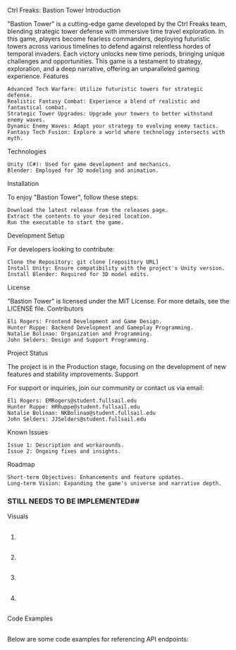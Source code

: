 Ctrl Freaks: Bastion Tower
Introduction

"Bastion Tower" is a cutting-edge game developed by the Ctrl Freaks team, blending strategic tower defense with immersive time travel exploration. 
In this game, players become fearless commanders, deploying futuristic towers across various timelines to defend against relentless hordes of temporal invaders. 
Each victory unlocks new time periods, bringing unique challenges and opportunities. This game is a testament to strategy, exploration, and a deep narrative, offering an unparalleled gaming experience.
Features

    Advanced Tech Warfare: Utilize futuristic towers for strategic defense.
    Realistic Fantasy Combat: Experience a blend of realistic and fantastical combat.
    Strategic Tower Upgrades: Upgrade your towers to better withstand enemy waves.
    Dynamic Enemy Waves: Adapt your strategy to evolving enemy tactics.
    Fantasy Tech Fusion: Explore a world where technology intersects with myth.

Technologies

    Unity (C#): Used for game development and mechanics.
    Blender: Employed for 3D modeling and animation.

Installation

To enjoy "Bastion Tower", follow these steps:

    Download the latest release from the releases page.
    Extract the contents to your desired location.
    Run the executable to start the game.

Development Setup

For developers looking to contribute:

    Clone the Repository: git clone [repository URL]
    Install Unity: Ensure compatibility with the project's Unity version.
    Install Blender: Required for 3D model edits.

License

"Bastion Tower" is licensed under the MIT License. For more details, see the LICENSE file.
Contributors

    Eli Rogers: Frontend Development and Game Design.
    Hunter Ruppe: Backend Development and Gameplay Programming.
    Natalie Bolinao: Organization and Programming.
    John Selders: Design and Support Programming.

Project Status

The project is in the Production stage, focusing on the development of new features and stability improvements.
Support

For support or inquiries, join our community or contact us via email:

    Eli Rogers: EMRogers@student.fullsail.edu
    Hunter Ruppe: HRRuppe@student.fullsail.edu
    Natalie Bolinao: NKBolinao@student.fullsail.edu
    John Selders: JJSelders@student.fullsail.edu

Known Issues

    Issue 1: Description and workarounds.
    Issue 2: Ongoing fixes and insights.

Roadmap

    Short-term Objectives: Enhancements and feature updates.
    Long-term Vision: Expanding the game's universe and narrative depth.


### STILL NEEDS TO BE IMPLEMENTED## 
Visuals

1. ##
2. ##
3. ##
4. ##

Code Examples
##

##


Below are some code examples for referencing API endpoints:

###     
